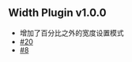 ## Width Plugin v1.0.0

- 增加了百分比之外的宽度设置模式
- [#20](https://github.com/frostime/siyuan-center-width/issues/20)
- [#8](https://github.com/frostime/siyuan-center-width/issues/8)

